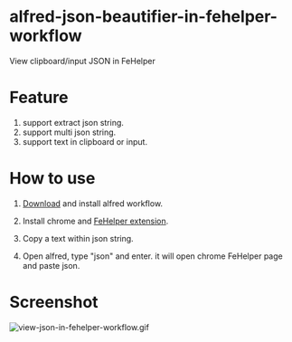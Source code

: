 # alfred-json-beautifier-in-fehelper-workflow

View clipboard/input JSON in FeHelper

# Feature
1. support extract json string.
2. support multi json string.
3. support text in clipboard or input.

# How to use

1. [Download](https://github.com/hanjm/alfred-json-beautifier-in-fehelper-workflow/raw/main/View%20JSON%20in%20FeHelper.alfredworkflow) and install alfred workflow.

2. Install chrome and [FeHelper extension](https://chrome.google.com/webstore/detail/fehelper%E5%89%8D%E7%AB%AF%E5%8A%A9%E6%89%8B/pkgccpejnmalmdinmhkkfafefagiiiad?hl=en-US).

3. Copy a text within json string.

4. Open alfred, type "json" and enter. it will open chrome FeHelper page and paste json.

# Screenshot

![view-json-in-fehelper-workflow.gif](view-json-in-fehelper-workflow.gif)
